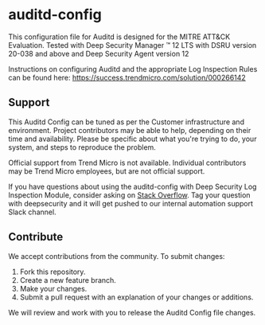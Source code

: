 # auditd-config
This configuration file for Auditd is designed for the MITRE ATT&CK Evaluation. Tested with Deep Security Manager ™ 12 LTS with DSRU version 20-038 and above and Deep Security Agent version 12

Instructions on configuring Auditd and the appropriate Log Inspection Rules can be found here:
https://success.trendmicro.com/solution/000266142

## Support
This Auditd Config can be tuned as per the Customer infrastructure and environment. Project contributors may be able to help, depending on their time and availability. Please be specific about what you're trying to do, your system, and steps to reproduce the problem.
 
Official support from Trend Micro is not available. Individual contributors may be Trend Micro employees, but are not official support.
 

If you have questions about using the auditd-config with Deep Security Log Inspection Module, consider asking on [Stack Overflow](https://stackoverflow.com/questions/tagged/deepsecurity). Tag your question with deepsecurity and it will get pushed to our internal automation support Slack channel.


## Contribute

We accept contributions from the community. To submit changes:
1. Fork this repository.
2. Create a new feature branch.
3. Make your changes.
4. Submit a pull request with an explanation of your changes or additions.

We will review and work with you to release the Auditd Config file changes.

